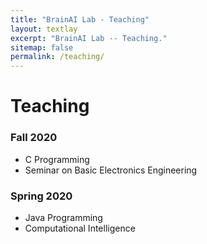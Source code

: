 ```yaml
---
title: "BrainAI Lab - Teaching"
layout: textlay
excerpt: "BrainAI Lab -- Teaching."
sitemap: false
permalink: /teaching/
---
```



# Teaching

### Fall 2020
- C Programming <br />
- Seminar on Basic Electronics Engineering

### Spring 2020
- Java Programming <br />
- Computational Intelligence
